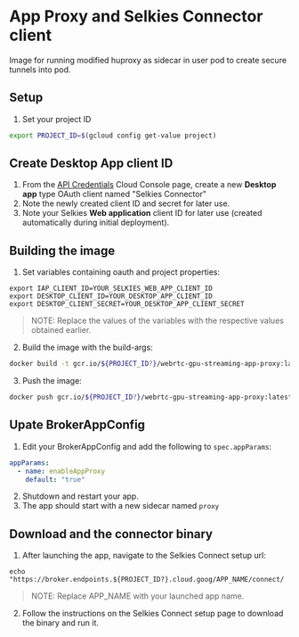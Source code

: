 # App Proxy and Selkies Connector client

Image for running modified huproxy as sidecar in user pod to create secure tunnels into pod.

## Setup

1. Set your project ID

```bash
export PROJECT_ID=$(gcloud config get-value project)
```

## Create Desktop App client ID

1. From the [API Credentials](https://console.cloud.google.com/apis/credentials) Cloud Console page, create a new __Desktop app__ type OAuth client named "Selkies Connector" 
2. Note the newly created client ID and secret for later use.
3. Note your Selkies __Web application__ client ID for later use (created automatically during initial deployment).

## Building the image

1. Set variables containing oauth and project properties:

```
export IAP_CLIENT_ID=YOUR_SELKIES_WEB_APP_CLIENT_ID
export DESKTOP_CLIENT_ID=YOUR_DESKTOP_APP_CLIENT_ID
export DESKTOP_CLIENT_SECRET=YOUR_DESKTOP_APP_CLIENT_SECRET
```

> NOTE: Replace the values of the variables with the respective values obtained earlier.

2. Build the image with the build-args:

```bash
docker build -t gcr.io/${PROJECT_ID?}/webrtc-gpu-streaming-app-proxy:latest --build-arg BROKER_CLIENT_ID=${IAP_CLIENT_ID?} --build-arg DESKTOP_CLIENT_ID=${DESKTOP_CLIENT_ID?} --build-arg DESKTOP_CLIENT_SECRET=${DESKTOP_CLIENT_SECRET?} --build-arg DEFAULT_ENDPOINT=broker.endpoints.${PROJECT_ID?}.cloud.goog .
```

3. Push the image:

```bash
docker push gcr.io/${PROJECT_ID?}/webrtc-gpu-streaming-app-proxy:latest
```

## Upate BrokerAppConfig

1. Edit your BrokerAppConfig and add the following to `spec.appParams`:

```yaml
appParams:
  - name: enableAppProxy
    default: "true"
```

2. Shutdown and restart your app.
3. The app should start with a new sidecar named `proxy`

## Download and the connector binary

1. After launching the app, navigate to the Selkies Connect setup url:

```
echo "https://broker.endpoints.${PROJECT_ID?}.cloud.goog/APP_NAME/connect/
```
> NOTE: Replace APP_NAME with your launched app name.

2. Follow the instructions on the Selkies Connect setup page to download the binary and run it.